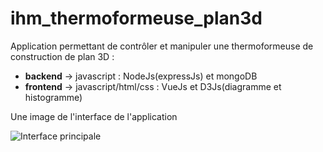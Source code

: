 # ihm_thermoformeuse_plan3d
Application permettant de contrôler et manipuler une thermoformeuse de construction de plan 3D :
- **backend** -> javascript : NodeJs(expressJs) et mongoDB
- **frontend** -> javascript/html/css : VueJs et D3Js(diagramme et histogramme)

Une image de l'interface de l'application

![Interface principale](https://lee12ndibs.github.com/images/main_interface.png)
